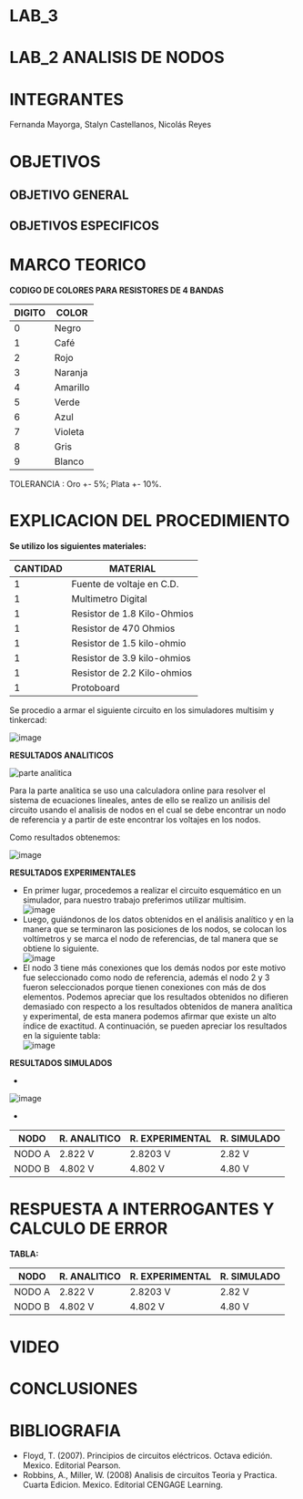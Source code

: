 # LAB_3

# LAB_2 ANALISIS DE NODOS

# INTEGRANTES

Fernanda Mayorga, Stalyn Castellanos, Nicolás Reyes

# OBJETIVOS

## OBJETIVO GENERAL 


## OBJETIVOS ESPECIFICOS


# MARCO TEORICO


**CODIGO DE COLORES PARA RESISTORES DE 4 BANDAS** 

| DIGITO | COLOR |
|--------|------------|
| 0 | Negro |
| 1 | Café |
| 2 | Rojo |
| 3 | Naranja |
| 4 | Amarillo |
| 5 | Verde |
| 6 | Azul |
| 7 | Violeta |
| 8 | Gris |
| 9 | Blanco |

TOLERANCIA : Oro +- 5%; Plata +- 10%.

# EXPLICACION DEL PROCEDIMIENTO

**Se utilizo los siguientes materiales:** 

| CANTIDAD | MATERIAL |
|--------|------------|
| 1 | Fuente de voltaje en C.D. |
| 1 | Multimetro Digital |
| 1 | Resistor de 1.8 Kilo-Ohmios |
| 1 | Resistor de 470 Ohmios |
| 1 | Resistor de 1.5 kilo-ohmio |
| 1 | Resistor de 3.9 kilo-ohmios |
| 1 | Resistor de 2.2 Kilo-ohmios |
| 1 | Protoboard |


Se procedio a armar el siguiente circuito en los simuladores multisim y tinkercad: 

![image](https://user-images.githubusercontent.com/93361435/143960870-d777d017-5920-42c2-a778-3ba25c56da6a.png)


**RESULTADOS ANALITICOS**

![parte analitica](https://user-images.githubusercontent.com/93361435/143960939-5719a018-73c7-4adc-9a6d-c7f8d22098e9.png)

Para la parte analitica se uso una calculadora online para resolver el sistema de ecuaciones lineales, antes de ello se realizo un anilisis del circuito usando el analisis de nodos en el cual se debe encontrar un nodo de referencia y a partir de este encontrar los voltajes en los nodos.

Como resultados obtenemos: 

![image](https://user-images.githubusercontent.com/93361435/143963516-e20ac28c-08dd-4daf-bfc3-0ff14b5d488d.png)

**RESULTADOS EXPERIMENTALES**
- En primer lugar, procedemos a realizar el circuito esquemático en un simulador, para nuestro trabajo preferimos utilizar multisim.  
![image](https://user-images.githubusercontent.com/93398718/143966099-73e1bf52-b81f-4181-a1c1-bda7c3a13529.png)  
- Luego, guiándonos de los datos obtenidos en el análisis analítico y en la manera que se terminaron las posiciones de los nodos, se colocan los voltímetros y se marca el nodo de referencias, de tal manera que se obtiene lo siguiente.  
![image](https://user-images.githubusercontent.com/93398718/143966194-b78d532c-d78d-4701-a1c2-1f68f4576127.png)  
- El nodo 3 tiene más conexiones que los demás nodos por este motivo fue seleccionado como nodo de referencia, además el nodo 2 y 3 fueron seleccionados porque tienen conexiones con más de dos elementos.
Podemos apreciar que los resultados obtenidos no difieren demasiado con respecto a los resultados obtenidos de manera analítica y experimental, de esta manera podemos afirmar que existe un alto índice de exactitud. A continuación, se pueden apreciar los resultados en la siguiente tabla:  
![image](https://user-images.githubusercontent.com/93398718/143970203-3036fbcd-e1a0-42db-810a-997b277db9a1.png)


**RESULTADOS SIMULADOS**

- 

![image](https://user-images.githubusercontent.com/93561706/143967185-85bfb375-4685-43ff-9cac-16d0b4a0a98f.png)

-

| NODO | R. ANALITICO | R. EXPERIMENTAL | R. SIMULADO |
|--------|------------|-------------------|-------------|
| NODO A | 2.822 V | 2.8203 V | 2.82 V|
| NODO B | 4.802 V | 4.802 V | 4.80 V |


# RESPUESTA A INTERROGANTES Y CALCULO DE ERROR 

**TABLA:**

| NODO | R. ANALITICO | R. EXPERIMENTAL | R. SIMULADO |
|--------|------------|-------------------|-------------|
| NODO A | 2.822 V | 2.8203 V | 2.82 V|
| NODO B | 4.802 V | 4.802 V | 4.80 V |


# VIDEO


# CONCLUSIONES


# BIBLIOGRAFIA

- Floyd, T. (2007). Principios de circuitos eléctricos. Octava edición. Mexico. Editorial Pearson.
- Robbins, A., Miller, W. (2008) Analisis de circuitos Teoria y Practica. Cuarta Edicion. Mexico. Editorial CENGAGE Learning.

